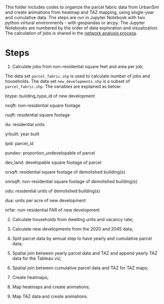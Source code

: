 This folder includes codes to organize the parcel fabric data from UrbanSim and create animations from heatmap and TAZ mapping, using single-year and cumulative data. The steps are run in Jupyter Notebook with two python virtural environments - with geopandas or arcpy. The Jupyter Notebooks are numbered by the order of data exploration and visualization. The calculation of jobs is shared in the [network analysis process](https://github.com/dongmeic/RTP/tree/main/analysis). 

# Steps

1. Calculate jobs from non-residential square feet and area per job;

The data set `parcel_fabric.shp` is used to calculate number of jobs and households. The data set `new_developments.shp` is a subset of `parcel_fabric.shp`. The variables are explained as below:

btype:  building_type_id of new development

nsqft:  non-residential square footage

rsqft:  residential square footage

du:     residential units

yrbuilt:  year built

lpid:  parcel_id

pundev:  proportion_undevelopable of parcel

dev_land:  developable square footage of parcel

orsqft:  residential square footage of demolished building(s)

onrsqft:  non-residential square footage of demolished building(s)

odu:  residential units of demolished building(s)

dua:  units per acre of new development

nrfar:  non-residential FAR of new development

2. Calculate households from dwelling units and vacancy rate;

3. Calculate new developments from the 2020 and 2045 data;

4. Split parcel data by annual step to have yearly and cumulative parcel data;

5. Spatial join between yearly parcel data and TAZ and append yearly TAZ data for the Tableau viz;

6. Spatial join between cumulative parcel data and TAZ for TAZ maps;

7. Create heatmaps;

8. Map heatmaps and create animations;

9. Map TAZ data and create animations.